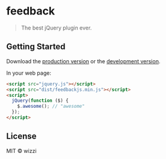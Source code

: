 # feedback

> The best jQuery plugin ever.


## Getting Started

Download the [production version][min] or the [development version][max].

[min]: https://raw.githubusercontent.com/jmtt89/jquery-feedbackjs/master/dist/jquery.feedbackjs.min.js
[max]: https://raw.githubusercontent.com/jmtt89/jquery-feedbackjs/master/dist/jquery.feedbackjs.js

In your web page:

```html
<script src="jquery.js"></script>
<script src="dist/feedbackjs.min.js"></script>
<script>
  jQuery(function ($) {
    $.awesome(); // "awesome"
  });
</script>
```


## License

MIT © wizzi
